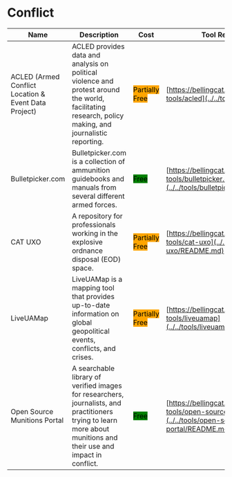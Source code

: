 # Conflict

| Name | Description | Cost | Tool Review and Guide |
| --- | --- | --- | --- |
| ACLED (Armed Conflict Location & Event Data Project) | ACLED provides data and analysis on political violence and protest around the world, facilitating research, policy making, and journalistic reporting. | <mark style="background-color:orange;">Partially Free</mark> | [https://bellingcat.gitbook.io/toolkit/more/all-tools/acled](../../tools/acled/README.md) |
| Bulletpicker.com | Bulletpicker.com is a collection of ammunition guidebooks and manuals from several different armed forces. | <mark style="background-color:green;">Free</mark> | [https://bellingcat.gitbook.io/toolkit/more/all-tools/bulletpicker.com](../../tools/bulletpicker.com/README.md) |
| CAT UXO | A repository for professionals working in the explosive ordnance disposal (EOD) space. | <mark style="background-color:orange;">Partially Free</mark> | [https://bellingcat.gitbook.io/toolkit/more/all-tools/cat-uxo](../../tools/cat-uxo/README.md) |
| LiveUAMap | LiveUAMap is a mapping tool that provides up-to-date information on global geopolitical events, conflicts, and crises. | <mark style="background-color:orange;">Partially Free</mark> | [https://bellingcat.gitbook.io/toolkit/more/all-tools/liveuamap](../../tools/liveuamap/README.md) |
| Open Source Munitions Portal | A searchable library of verified images for researchers, journalists, and practitioners trying to learn more about munitions and their use and impact in conflict. | <mark style="background-color:green;">Free</mark> | [https://bellingcat.gitbook.io/toolkit/more/all-tools/open-source-munitions-portal](../../tools/open-source-munitions-portal/README.md) |